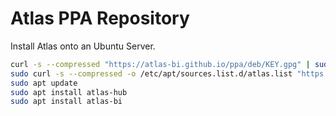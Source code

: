 # Atlas PPA Repository

Install Atlas onto an Ubuntu Server.

```sh
curl -s --compressed "https://atlas-bi.github.io/ppa/deb/KEY.gpg" | sudo apt-key add -
sudo curl -s --compressed -o /etc/apt/sources.list.d/atlas.list "https://atlas-bi.github.io/ppa/deb/atlas.list"
sudo apt update
sudo apt install atlas-hub
sudo apt install atlas-bi
```

